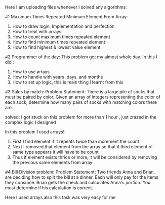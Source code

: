 Here I am uploading files whenever I solved any algorithms:

#1 Maximum Times Repeated Minimum Element From Array:
1) How to draw login, Implementation and perfection
2) How to treat with arrays
3) How to count maximum times repeated element
4) How to find minimum times repeated element 
5) How to find highest & lowest value element

#2 Programmer of the day:
This problem got my almost whole day. In this I did :
1) How to use arrays
2) How to handle with years ,days, and months
3) How to set up logic, this is main thing I learnt from this 

#3 Sales by match:
Problem Statement:
There is a large pile of socks that must be paired by color. Given an array of integers representing the color of each sock, determine how many pairs of socks with matching colors there are.

solved:
I got stuck on this problem for more than 1 hour , just crazed in the complex logic I designed

In this problem I used arrays!!
1) First I find element if it repeats twice than increment the count
2) Next I removed that element from the array so that if third element of same type appears it will have to be count
3) Thus if element exists thrice or more, it will be considered by removing the previous same elements from array

#4 Bill Division problem:
Problem Statement:
Two friends Anna and Brian, are deciding how to split the bill at a dinner. Each will only pay for the items they consume. Brian gets the check and calculates Anna's portion. You must determine if his calculation is correct.

Here I used arrays also this task was very easy for me

